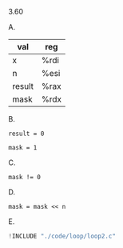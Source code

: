 3.60

A.

|val|reg|
|---|---|
|x|%rdi|
|n|%esi|
|result|%rax|
|mask|%rdx|

B.

    result = 0

    mask = 1

C.

    mask != 0

D.

    mask = mask << n

E.

```c
!INCLUDE "./code/loop/loop2.c"
```


